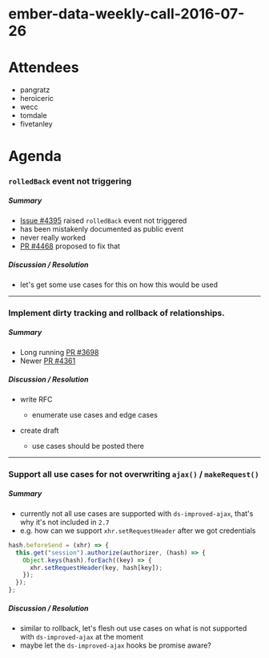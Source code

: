 # ember-data-weekly-call-2016-07-26

# Attendees

- pangratz
- heroiceric
- wecc
- tomdale
- fivetanley

# Agenda

### `rolledBack` event not triggering

##### Summary

- [Issue #4395](https://github.com/emberjs/data/issues/4395) raised
  `rolledBack` event not triggered
- has been mistakenly documented as public event
- never really worked
- [PR #4468](https://github.com/emberjs/data/pull/4468) proposed to fix that

##### Discussion / Resolution

- let's get some use cases for this on how this would be used

---

### Implement dirty tracking and rollback of relationships.

##### Summary

- Long running [PR #3698](https://github.com/emberjs/data/pull/3698)
- Newer [PR #4361](https://github.com/emberjs/data/pull/4361)

##### Discussion / Resolution

- write RFC

  - enumerate use cases and edge cases

- create draft
  - use cases should be posted there

---

### Support all use cases for not overwriting `ajax()` / `makeRequest()`

##### Summary

- currently not all use cases are supported with `ds-improved-ajax`, that's why
  it's not included in `2.7`
- e.g. how can we support `xhr.setRequestHeader` after we got credentials

```js
hash.beforeSend = (xhr) => {
  this.get("session").authorize(authorizer, (hash) => {
    Object.keys(hash).forEach((key) => {
      xhr.setRequestHeader(key, hash[key]);
    });
  });
};
```

##### Discussion / Resolution

- similar to rollback, let's flesh out use cases on what is not supported with
  `ds-improved-ajax` at the moment
- maybe let the `ds-improved-ajax` hooks be promise aware?
